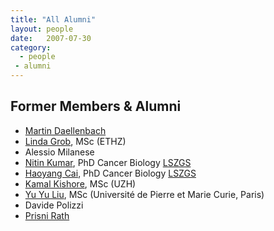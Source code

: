```yaml
---
title: "All Alumni"
layout: people
date:   2007-07-30
category:
  - people
 - alumni
---
```


## Former Members & Alumni

* [Martin Daellenbach](http://www.gs.uzh.ch/de/stab-gs/team/daellenbach.html)
* [Linda Grob](https://www.ethz.ch/content/specialinterest/dual/nexus/en/people/person-detail.html?persid=202109), MSc (ETHZ)
* Alessio Milanese
* [Nitin Kumar](https://ch.linkedin.com/in/nitin-kumar-29550859), PhD Cancer Biology [LSZGS](http://www.lszgs.ch)
* [Haoyang Cai](http://life.scu.edu.cn/En/faculty.html), PhD Cancer Biology [LSZGS](http://www.lszgs.ch)
* [Kamal Kishore](https://www.iit.it/people/kamal-kishore), MSc (UZH)
* [Yu Yu Liu](https://fr.linkedin.com/in/yu-yu-liu-661794a8), MSc (Université de Pierre et Marie Curie, Paris)
* Davide Polizzi
* [Prisni Rath](https://labs.oicr.on.ca/translational-genomics-laboratory/team#prisni)
